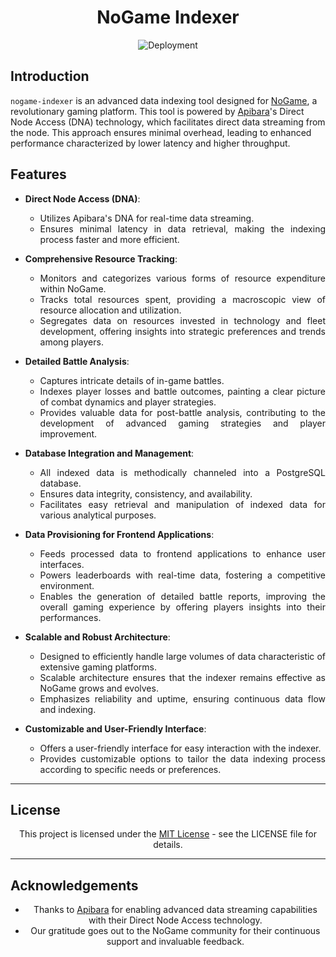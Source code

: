 <div align="center">

# NoGame Indexer

![Deployment](https://github.com/ametel01/nogame-indexer/actions/workflows/deploy.yml/badge.svg?style=for-the-badge&logo=github)

</div>

## Introduction

`nogame-indexer` is an advanced data indexing tool designed for [NoGame](https://github.com/ametel01/nogame-starknet), a revolutionary gaming platform. This tool is powered by [Apibara](https://www.apibara.com/)'s Direct Node Access (DNA) technology, which facilitates direct data streaming from the node. This approach ensures minimal overhead, leading to enhanced performance characterized by lower latency and higher throughput.

## Features

<div align="justify">

- **Direct Node Access (DNA)**:
  - Utilizes Apibara's DNA for real-time data streaming.
  - Ensures minimal latency in data retrieval, making the indexing process faster and more efficient.

- **Comprehensive Resource Tracking**:
  - Monitors and categorizes various forms of resource expenditure within NoGame.
  - Tracks total resources spent, providing a macroscopic view of resource allocation and utilization.
  - Segregates data on resources invested in technology and fleet development, offering insights into strategic preferences and trends among players.

- **Detailed Battle Analysis**:
  - Captures intricate details of in-game battles.
  - Indexes player losses and battle outcomes, painting a clear picture of combat dynamics and player strategies.
  - Provides valuable data for post-battle analysis, contributing to the development of advanced gaming strategies and player improvement.

- **Database Integration and Management**:
  - All indexed data is methodically channeled into a PostgreSQL database.
  - Ensures data integrity, consistency, and availability.
  - Facilitates easy retrieval and manipulation of indexed data for various analytical purposes.

- **Data Provisioning for Frontend Applications**:
  - Feeds processed data to frontend applications to enhance user interfaces.
  - Powers leaderboards with real-time data, fostering a competitive environment.
  - Enables the generation of detailed battle reports, improving the overall gaming experience by offering players insights into their performances.

- **Scalable and Robust Architecture**:
  - Designed to efficiently handle large volumes of data characteristic of extensive gaming platforms.
  - Scalable architecture ensures that the indexer remains effective as NoGame grows and evolves.
  - Emphasizes reliability and uptime, ensuring continuous data flow and indexing.

- **Customizable and User-Friendly Interface**:
  - Offers a user-friendly interface for easy interaction with the indexer.
  - Provides customizable options to tailor the data indexing process according to specific needs or preferences.

</div>

---

## License

<div align="center">

This project is licensed under the [MIT License](./LICENCE.md) - see the LICENSE file for details.

</div>

---

## Acknowledgements

<div align="center">

- Thanks to [Apibara](https://www.apibara.com/) for enabling advanced data streaming capabilities with their Direct Node Access technology.
- Our gratitude goes out to the NoGame community for their continuous support and invaluable feedback.

</div>
